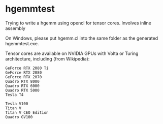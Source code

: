 # hgemmtest
Trying to write a hgemm using opencl for tensor cores.  Involves inline assembly

On Windows, please put hgemm.cl into the same folder as the generated hgemmtest.exe.

Tensor cores are available on NVIDIA GPUs with Volta or Turing architecture, including (from Wikipedia):

    GeForce RTX 2080 Ti
    GeForce RTX 2080
    GeForce RTX 2070
    Quadro RTX 8000
    Quadro RTX 6000
    Quadro RTX 5000
    Tesla T4
    
    Tesla V100
    Titan V
    Titan V CEO Edition
    Quadro GV100

